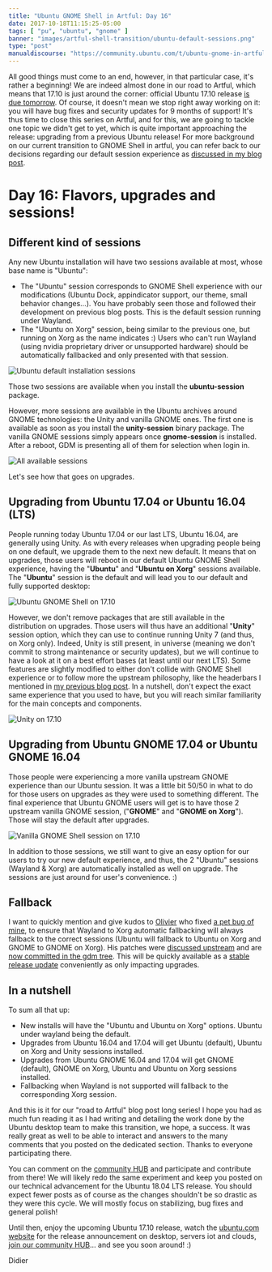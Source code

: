 ```yaml
---
title: "Ubuntu GNOME Shell in Artful: Day 16"
date: 2017-10-18T11:15:25-05:00
tags: [ "pu", "ubuntu", "gnome" ]
banner: "images/artful-shell-transition/ubuntu-default-sessions.png"
type: "post"
manualdiscourse: "https://community.ubuntu.com/t/ubuntu-gnome-in-artful-day-16/790"
---
```


All good things must come to an end, however, in that particular case, it's rather a beginning! We are indeed almost done in our road to Artful, which means that 17.10 is just around the corner: official Ubuntu 17.10 release [is due tomorrow](https://wiki.ubuntu.com/ArtfulAardvark/ReleaseSchedule). Of course, it doesn't mean we stop right away working on it: you will have bug fixes and security updates for 9 months of support! It's thus time to close this series on Artful, and for this, we are going to tackle one topic we didn't get to yet, which is quite important approaching the release: upgrading from a previous Ubuntu release! For more background on our current transition to GNOME Shell in artful, you can refer back to our decisions regarding our default session experience as [discussed in my blog post](/2017/08/03/ubuntu--guadec-2017-and-plans-for-gnome-shell-migration/).

# Day 16: Flavors, upgrades and sessions!

## Different kind of sessions

Any new Ubuntu installation will have two sessions available at most, whose base name is "Ubuntu":

* The "Ubuntu" session corresponds to GNOME Shell experience with our modifications (Ubuntu Dock, appindicator support, our theme, small behavior changes…). You have probably seen those and followed their development on previous blog posts. This is the default session running under Wayland.
* The "Ubuntu on Xorg" session, being similar to the previous one, but running on Xorg as the name indicates :) Users who can't run Wayland (using nvidia proprietary driver or unsupported hardware) should be automatically fallbacked and only presented with that session.

![Ubuntu default installation sessions](/images/artful-shell-transition/ubuntu-default-sessions.png)

Those two sessions are available when you install the **ubuntu-session** package.

However, more sessions are available in the Ubuntu archives around GNOME technologies: the Unity and vanilla GNOME ones. The first one is available as soon as you install the **unity-session** binary package. The vanilla GNOME sessions simply appears once **gnome-session** is installed. After a reboot, GDM is presenting all of them for selection when login in.

![All available sessions](/images/artful-shell-transition/ubuntu-available-sessions.png)

Let's see how that goes on upgrades.

## Upgrading from Ubuntu 17.04 or Ubuntu 16.04 (LTS)

People running today Ubuntu 17.04 or our last LTS, Ubuntu 16.04, are generally using Unity. As with every releases when upgrading people being on one default, we upgrade them to the next new default. It means that on upgrades, those users will reboot in our default Ubuntu GNOME Shell experience, having the "**Ubuntu**" and "**Ubuntu on Xorg**" sessions available. The "**Ubuntu**" session is the default and will lead you to our default and fully supported desktop:

![Ubuntu GNOME Shell on 17.10](/images/artful-shell-transition/final_freeze_ubuntu_17.10_desktop.png)

However, we don't remove packages that are still available in the distribution on upgrades. Those users will thus have an additional "**Unity**" session option, which they can use to continue running Unity 7 (and thus, on Xorg only). Indeed, Unity is still present, in universe (meaning we don't commit to strong maintenance or security updates), but we will continue to have a look at it on a best effort bases (at least until our next LTS). Some features are slightly modified to either don't collide with GNOME Shell experience or to follow more the upstream philosophy, like the headerbars I mentioned in [my previous blog post](/2017/10/16/ubuntu-gnome-shell-in-artful-day-15/). In a nutshell, don't expect the exact same experience that you used to have, but you will reach similar familiarity for the main concepts and components.

![Unity on 17.10](/images/artful-shell-transition/unity-17.10.png)

## Upgrading from Ubuntu GNOME 17.04 or Ubuntu GNOME 16.04

Those people were experiencing a more vanilla upstream GNOME experience than our Ubuntu session. It was a little bit 50/50 in what to do for those users on upgrades as they were used to something different. The final experience that Ubuntu GNOME users will get is to have those 2 upstream vanilla GNOME session, ("**GNOME**" and "**GNOME on Xorg**"). Those will stay the default after upgrades.

![Vanilla GNOME Shell session on 17.10](/images/artful-shell-transition/vanilla-gnome-17.10.png)

In addition to those sessions, we still want to give an easy option for our users to try our new default experience, and thus, the 2 "Ubuntu" sessions (Wayland & Xorg) are automatically installed as well on upgrade. The sessions are just around for user's convenience. :)

## Fallback

I want to quickly mention and give kudos to [Olivier](https://launchpad.net/~osomon) who fixed [a pet bug of mine](https://launchpad.net/bugs/1718446), to ensure that Wayland to Xorg automatic fallbacking will always fallback to the correct sessions (Ubuntu will fallback to Ubuntu on Xorg and GNOME to GNOME on Xorg). His patches were [discussed upstream](https://bugzilla.gnome.org/show_bug.cgi?id=788552) and are [now committed in the gdm tree](https://git.gnome.org/browse/gdm/commit/?id=0c9f6629bf2b25898375d020603efd3326f8824d). This will be quickly available as a [stable release update](https://wiki.ubuntu.com/StableReleaseUpdates) conveniently as only impacting upgrades.

## In a nutshell

To sum all that up:

* New installs will have the "Ubuntu and Ubuntu on Xorg" options. Ubuntu under wayland being the default.
* Upgrades from Ubuntu 16.04 and 17.04 will get Ubuntu (default), Ubuntu on Xorg and Unity sessions installed.
* Upgrades from Ubuntu GNOME 16.04 and 17.04 will get GNOME (default), GNOME on Xorg, Ubuntu and Ubuntu on Xorg sessions installed.
* Fallbacking when Wayland is not supported will fallback to the corresponding Xorg session.

And this is it for our "road to Artful" blog post long series! I hope you had as much fun reading it as I had writing and detailing the work done by the Ubuntu desktop team to make this transition, we hope, a success. It was really great as well to be able to interact and answers to the many comments that you posted on the dedicated section. Thanks to everyone participating there.

You can comment on the [community HUB]() and participate and contribute from there! We will likely redo the same experiment and keep you posted on our technical advancement for the Ubuntu 18.04 LTS release. You should expect fewer posts as of course as the changes shouldn't be so drastic as they were this cycle. We will mostly focus on stabilizing, bug fixes and general polish!

Until then, enjoy the upcoming Ubuntu 17.10 release, watch the [ubuntu.com website](https://www.ubuntu.com/) for the release announcement on desktop, servers iot and clouds, [join our community HUB](https://community.ubuntu.com/)… and see you soon around! :)

Didier
